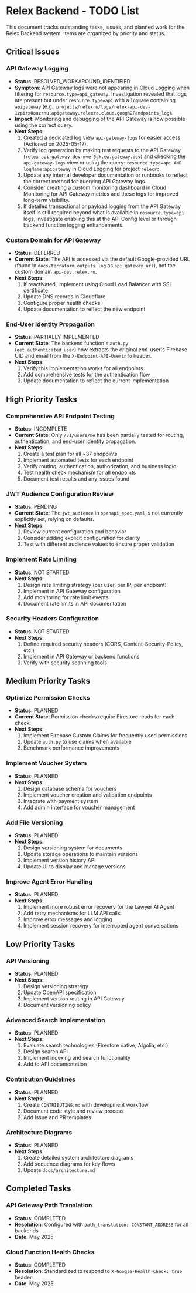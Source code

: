 # Relex Backend - TODO List

This document tracks outstanding tasks, issues, and planned work for the Relex Backend system. Items are organized by priority and status.

## Critical Issues

### API Gateway Logging
- **Status**: RESOLVED_WORKAROUND_IDENTIFIED
- **Symptom**: API Gateway logs were not appearing in Cloud Logging when filtering for `resource.type=api_gateway`. Investigation revealed that logs are present but under `resource.type=api` with a `logName` containing `apigateway` (e.g., `projects/relexro/logs/relex-api-dev-1zpirx0ouzrnu.apigateway.relexro.cloud.goog%2Fendpoints_log`).
- **Impact**: Monitoring and debugging of the API Gateway is now possible using the correct query.
- **Next Steps**:
  1. Created a dedicated log view `api-gateway-logs` for easier access (Actioned on 2025-05-17).
  2. Verify log generation by making test requests to the API Gateway (`relex-api-gateway-dev-mvef5dk.ew.gateway.dev`) and checking the `api-gateway-logs` view or using the query: `resource.type=api AND logName:apigateway` in Cloud Logging for project `relexro`.
  3. Update any internal developer documentation or runbooks to reflect the correct method for querying API Gateway logs.
  4. Consider creating a custom monitoring dashboard in Cloud Monitoring for API Gateway metrics and these logs for improved long-term visibility.
  5. If detailed transactional or payload logging from the API Gateway itself is still required beyond what is available in `resource.type=api` logs, investigate enabling this at the API Config level or through backend function logging enhancements.

### Custom Domain for API Gateway
- **Status**: DEFERRED
- **Current State**: The API is accessed via the default Google-provided URL (found in `docs/terraform_outputs.log` as `api_gateway_url`), not the custom domain `api-dev.relex.ro`.
- **Next Steps**:
  1. If reactivated, implement using Cloud Load Balancer with SSL certificate
  2. Update DNS records in Cloudflare
  3. Configure proper health checks
  4. Update documentation to reflect the new endpoint

### End-User Identity Propagation
- **Status**: PARTIALLY IMPLEMENTED
- **Current State**: The backend function's `auth.py` (`get_authenticated_user`) now extracts the original end-user's Firebase UID and email from the `X-Endpoint-API-Userinfo` header.
- **Next Steps**:
  1. Verify this implementation works for all endpoints
  2. Add comprehensive tests for the authentication flow
  3. Update documentation to reflect the current implementation

## High Priority Tasks

### Comprehensive API Endpoint Testing
- **Status**: INCOMPLETE
- **Current State**: Only `/v1/users/me` has been partially tested for routing, authentication, and end-user identity propagation.
- **Next Steps**:
  1. Create a test plan for all ~37 endpoints
  2. Implement automated tests for each endpoint
  3. Verify routing, authentication, authorization, and business logic
  4. Test health check mechanism for all endpoints
  5. Document test results and any issues found

### JWT Audience Configuration Review
- **Status**: PENDING
- **Current State**: The `jwt_audience` in `openapi_spec.yaml` is not currently explicitly set, relying on defaults.
- **Next Steps**:
  1. Review current configuration and behavior
  2. Consider adding explicit configuration for clarity
  3. Test with different audience values to ensure proper validation

### Implement Rate Limiting
- **Status**: NOT STARTED
- **Next Steps**:
  1. Design rate limiting strategy (per user, per IP, per endpoint)
  2. Implement in API Gateway configuration
  3. Add monitoring for rate limit events
  4. Document rate limits in API documentation

### Security Headers Configuration
- **Status**: NOT STARTED
- **Next Steps**:
  1. Define required security headers (CORS, Content-Security-Policy, etc.)
  2. Implement in API Gateway or backend functions
  3. Verify with security scanning tools

## Medium Priority Tasks

### Optimize Permission Checks
- **Status**: PLANNED
- **Current State**: Permission checks require Firestore reads for each check.
- **Next Steps**:
  1. Implement Firebase Custom Claims for frequently used permissions
  2. Update `auth.py` to use claims when available
  3. Benchmark performance improvements

### Implement Voucher System
- **Status**: PLANNED
- **Next Steps**:
  1. Design database schema for vouchers
  2. Implement voucher creation and validation endpoints
  3. Integrate with payment system
  4. Add admin interface for voucher management

### Add File Versioning
- **Status**: PLANNED
- **Next Steps**:
  1. Design versioning system for documents
  2. Update storage operations to maintain versions
  3. Implement version history API
  4. Update UI to display and manage versions

### Improve Agent Error Handling
- **Status**: PLANNED
- **Next Steps**:
  1. Implement more robust error recovery for the Lawyer AI Agent
  2. Add retry mechanisms for LLM API calls
  3. Improve error messages and logging
  4. Implement session recovery for interrupted agent conversations

## Low Priority Tasks

### API Versioning
- **Status**: PLANNED
- **Next Steps**:
  1. Design versioning strategy
  2. Update OpenAPI specification
  3. Implement version routing in API Gateway
  4. Document versioning policy

### Advanced Search Implementation
- **Status**: PLANNED
- **Next Steps**:
  1. Evaluate search technologies (Firestore native, Algolia, etc.)
  2. Design search API
  3. Implement indexing and search functionality
  4. Add to API documentation

### Contribution Guidelines
- **Status**: PLANNED
- **Next Steps**:
  1. Create `CONTRIBUTING.md` with development workflow
  2. Document code style and review process
  3. Add issue and PR templates

### Architecture Diagrams
- **Status**: PLANNED
- **Next Steps**:
  1. Create detailed system architecture diagrams
  2. Add sequence diagrams for key flows
  3. Update `docs/architecture.md`

## Completed Tasks

### API Gateway Path Translation
- **Status**: COMPLETED
- **Resolution**: Configured with `path_translation: CONSTANT_ADDRESS` for all backends
- **Date**: May 2025

### Cloud Function Health Checks
- **Status**: COMPLETED
- **Resolution**: Standardized to respond to `X-Google-Health-Check: true` header
- **Date**: May 2025
